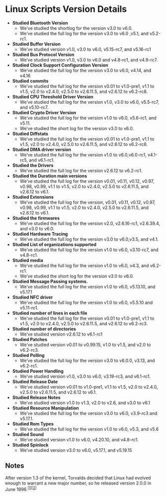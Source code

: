 # Linux Scripts Version Details



* **Studied Bluetooth Version**
    * We’ve studied the shortlog for the version v3.0 to v6.0.
    * We’ve studied the full log for the version v3.0 to v6.0 ,v5.1, and v5.2-rc1.
* **Studied Buffer Version**
    * We’ve studied version v1.0, v3.0 to v6.0, v5.15-rc7, and v5.16-rc1
* **Studied Bus Protocol Version**
    * We’ve studied version v1.0, v3.0 to v6.0 and v4.8-rc1, and v4.9-rc7.
* **Studied Clock Support Configuration Version**
    * We’ve studied the full log for the version v3.0 to v6.0, v4.14, and v4.16
* **Studied commits**
    * We’ve studied the full log for the version v0.01 to v1.0-pre1, v1.1 to v1.5, v2.0 to v2.4.0, v2.5.0 to v2.6.11.5, and v2.6.12 to v6.2-rc8.
* **Studied CPU Threshold Driver Version**
    * We’ve studied the full log for the version v1.0, v3.0 to v6.0, v5.5-rc7, and v5.10-rc7.
* **Studied Crypto Driver Version**
    * We’ve studied the full log for the version v1.0 to v6.0, v5.6-rc1, and v5.11.
    * We’ve studied the short log for the version v3.0 to v6.0.
* **Studied Diffstats**
    * We’ve studied the full log for the version v0.01 to v1.0-pre1, v1.1 to v1.5, v2.0 to v2.4.0, v2.5.0 to v2.6.11.5, and v2.6.12 to v6.2-rc8.
* **Studied DMA driver version**
    * We’ve studied the full log for the version v1.0 to v6.0,v6.0-rc1, v4.1-rc5, and v6.1-rc1.
* **Studied the Drivers**
    * We’ve studied the full log for the version v2.6.12 to v6.2-rc1.
* **Studied the Duration main versions**
    * We’ve studied the full log for the version v0.01, v0.11, v0.12, v0.97, v0.98, v0.99, v1.1 to v1.5, v2.0 to v2.4.0, v2.5.0 to v2.6.11.5, and v2.6.12 to v6.1.
* **Studied Extensions**
    * We’ve studied the full log for the version, v0.01, v0.11, v0.12, v0.97, v0.98, v0.99, v1.1 to v1.5, v2.0 to v2.4.0, v2.5.0 to v2.6.11.5, and v2.6.12 to v6.1.
* **Studied the firmwares** 
	* We’ve studied the full log for the version v2.0, v2.6.16-rc1, v2.6.39.4, and v3.0 to v6.0.
* **Studied Hardware Tracing**
    * We’ve studied the full log for the version v3.0 to v6.0,v3.5, and v4.1.
* **Studied List of organizations supported**
    * We’ve studied the full log for the version v1.0 to v6.0, v3.10-rc7, and v4.8-rc1.
* **Studied media**
    * We’ve studied the full log for the version v1.0 to v6.0, v4.3, and v6.2-rc1.
    * We’ve studied the short log for the version v3.0 to v6.0.
* **Studied Message Passing systems.**
    * We’ve studied the full log for the version v1.0 to v6.0, v5.13.10, and v5.17.1
* **Studied NFC driver**
	* We’ve studied the full log for the version v1.0 to v6.0, v5.5.10 and v5.11-rc1.
* **Studied number of lines in each file**
    * We’ve studied the full log for the version v0.01 to v1.0-pre1, v1.1 to v1.5, v2.0 to v2.4.0, v2.5.0 to v2.6.11.5, and v2.6.12 to v6.2-rc3.
* **Studied number of directories**
    * We’ve studied version v2.6.12 to v6.1-rc1
* **Studied Patches**
    * We’ve studied version v0.01 to v0.99.15, v1.0 to v1.5, and v2.0 to v6.2-rc3.
* **Studied Polling**
    * We’ve studied the full log for the version v3.0 to v6.0.0, v3.13, and v6.2-rc1.
* **Studied Power Handling**
    * We’ve studied version v1.0, v3.0 to v6.0, v3.19-rc3, and v6.1-rc1.
* **Studied Release Date**
    * We’ve studied version v0.01 to v1.0-pre1, v1.1 to v1.5, v2.0 to v2.4.0, v2.5.0 to v2.6.11.5, and v2.6.12 to v6.1.
* **Studied Release Notes**
    * We’ve studied version v1.0 to v1.3, v2.0 to v2.6, and v3.0 to v6.1
* **Studied Resource Manipulation**
    * We’ve studied the full log for the version v3.0 to v6.0, v3.9-rc3 and v5.17.1.
* **Studied Rom Types**
    * We’ve studied the full log for the version v1.0 to v6.0, v5.3, and v5.6
* **Studied Sound**
    * We’ve studied version v1.0 to v6.0, v4.20.10, and v4.8-rc1.
* **Studied Spinlock**
    * We’ve studied version v3.0 to v6.0, v5.17.1, and v5.19.15

## Notes

After version 1.3 of the kernel, Torvalds decided that Linux had evolved enough to warrant a new major number, so he released version 2.0.0 in June 1996.<sup>[[1]][[2]]</sup>

[1]: https://en.wikipedia.org/wiki/Linux_kernel#cite_ref-Christine_Bresnahan_&_Richard_Blum_2016_108_41-0
[2]: https://lkml.iu.edu/hypermail/linux/kernel/9606.1/0056.html
